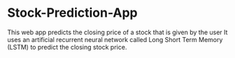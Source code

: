 # Stock-Prediction-App
This web app predicts the closing price of a stock that is given by the user It uses an artificial recurrent neural network called Long Short Term Memory (LSTM) to predict the closing stock price. 
